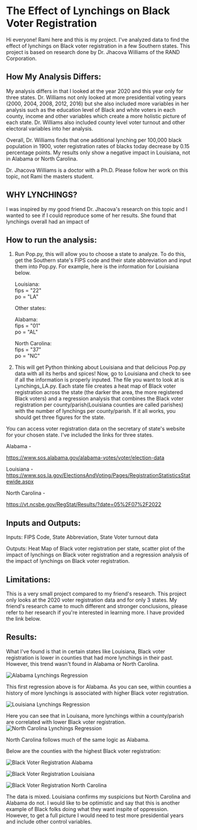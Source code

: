 # The Effect of Lynchings on Black Voter Registration

Hi everyone! Rami here and this is my project. I've analyzed data to find the effect of lynchings on Black voter registration in a few Southern states. This project is based on research done by Dr. Jhacova Williams of the RAND Corporation.

## How My Analysis Differs:

My analysis differs in that I looked at the year 2020 and this year only for three states. Dr. Williams not only looked at more presidential voting years (2000, 2004, 2008, 2012, 2016) but she also included more variables in her analysis such as the education level of Black and white voters in each county, income and other variables which create a more holistic picture of each state. Dr. Williams also included county level voter turnout and other electoral variables into her analysis.

Overall, Dr. Williams finds that one additional lynching per 100,000 black
population in 1900, voter registration rates of blacks today decrease by 0.15 percentage points. My results only show a negative impact in Louisiana, not in Alabama or North Carolina.

Dr. Jhacova Williams is a doctor with a Ph.D. Please follow her work on this topic, not Rami the masters student.

## WHY LYNCHINGS?

I was inspired by my good friend Dr. Jhacova's research on this topic and I wanted to see if I could reproduce some of her results. She found that lynchings overall had an impact of 



## How to run the analysis:

1. Run Pop.py, this will allow you to choose a state to analyze. To do this, get the Southern state's FIPS code and their state abbreviation and input them into Pop.py. For example, here is the information for Louisiana below.

    Louisiana:  
    fips = "22"  
    po = "LA"

    Other states:

    Alabama:  
    fips = "01"  
    po = "AL"

    North Carolina:  
    fips = "37"  
    po = "NC"

2. This will get Python thinking about Louisiana and that delicious Pop.py data with all its herbs and spices! Now, go to Louisiana and check to see if all the information is properly inputed. The file you want to look at is Lynchings_LA.py. Each state file creates a heat map of Black voter registration across the state (the darker the area, the more registered Black voters) and a regression analysis that combines the Black voter registration per county/parish(Louisiana counties are called parishes) with the number of lynchings per county/parish. If it all works, you should get three figures for the state.

You can access voter registration data on the secretary of state's website for your chosen state. I've included the links for three states.

Alabama -

https://www.sos.alabama.gov/alabama-votes/voter/election-data

Louisiana - 
https://www.sos.la.gov/ElectionsAndVoting/Pages/RegistrationStatisticsStatewide.aspx

North Carolina - 

https://vt.ncsbe.gov/RegStat/Results/?date=05%2F07%2F2022
## Inputs and Outputs:

Inputs: FIPS Code, State Abbreviation, State Voter turnout data

Outputs: Heat Map of Black voter registration per state, scatter plot of the impact of lynchings on Black voter registration and a regression analysis of the impact of lynchings on Black voter registration.

## Limitations: 

This is a very small project compared to my friend's research. This project only looks at the 2020 voter registration data and for only 3 states. My friend's research came to much different and stronger conclusions, please refer to her research if you're interested in learning more. I have provided the link below. 

## Results:

 What I've found is that in certain states like Louisiana, Black voter registration is lower in counties that had more lynchings in their past. However, this trend wasn't found in Alabama or North Carolina.

![Alabama Lynchings Regression](RegressionLynchingsAL.png)

This first regression above is for Alabama. As you can see, within counties a history of more lynchings is associated with higher Black voter registration.

![Louisiana Lynchings Regression](RegressionLynchingsLA.png)

Here you can see that in Louisana, more lynchings within a county/parish are correlated with lower Black voter registration.
![North Carolina Lynchings Regression](RegressionLynchingsNC.png)

North Carolina follows much of the same logic as Alabama.

Below are the counties with the highest Black voter registration:

![Black Voter Registration Alabama](ALBlackVoterRegCounty.png)

![Black Voter Registration Louisiana](LA_Votermap.PNG)

![Black Voter Registration North Carolina](NC_Votermap.PNG)

The data is mixed. Louisiana confirms my suspicions but North Carolina and Alabama do not. I would like to be optimistic and say that this is another example of Black folks doing what they want inspite of oppression. However, to get a full picture I would need to test more presidential years and include other control variables. 